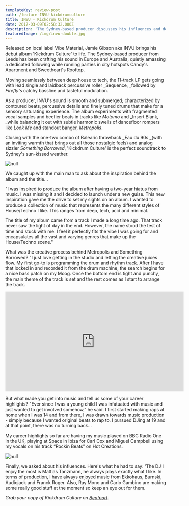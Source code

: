 ```yaml
---
templateKey: review-post
path: /feature-INVU-kickdrumculture
title: INVU - Kickdrum Culture
date: 2017-03-09T02:58:32.000Z
description: 'The Sydney-based producer discusses his influences and debut LP. '
featuredImage: /img/invu-double.jpg
---
```

Released on local label Vibe Material, Jamie Gibson aka INVU brings his debut album 'Kickdrum Culture' to life. The Sydney-based producer from Leeds has been crafting his sound in Europe and Australia, quietly amassing a dedicated following while running parties in city hotspots Candy's Apartment and Sweetheart's Rooftop. 

Moving seamlessly between deep house to tech, the 11-track LP gets going with lead single and laidback percussive roller _Sequence, _followed by _Firefly's_ catchy bassline and tasteful modulation.  

As a producer, INVU's sound is smooth and submerged; characterized by contoured beats, percussive details and finely tuned drums that make for a sensory saturating experience. The album experiments with fragmented vocal samples and beefier beats in tracks like _Motomo_ and _Insert Blank, _while balancing it out with subtle harmonic swells of dancefloor rompers like _Look Me_ and standout banger, _Metropolis_. 

Closing with the one-two combo of Balearic throwback _Eau du 90s _(with an inviting warmth that brings out all those nostalgic feels) and analog sizzler _Something Borrowed_, 'Kickdrum Culture' is the perfect soundtrack to Sydney's sun-kissed weather. 

![null](/img/invu-dj-kingscross.jpg)

We caught up with the main man to ask about the inspiration behind the album and the title...

"I was inspired to produce the album after having a two-year hiatus from music. I was missing it and I decided to launch under a new guise. This new inspiration gave me the drive to set my sights on an album. I wanted to produce a collection of music that represents the many different styles of House/Techno I like. This ranges from deep, tech, acid and minimal. 

The title of my album came from a track I made a long time ago. That track never saw the light of day in the end. However, the name stood the test of time and stuck with me. I feel it perfectly fits the vibe I was going for and encapsulates all the vast and varying genres that make up the House/Techno scene."

What was the creative process behind Metropolis and Something Borrowed? "I just love getting in the studio and letting the creative juices flow. My first go-to is programming the drum and rhythm track. After I have that locked in and recorded it from the drum machine, the search begins for a nice bass patch on my Moog. Once the bottom end is tight and punchy, the main theme of the track is set and the rest comes as I start to arrange the track.  

<iframe src="https://www.facebook.com/plugins/video.php?href=https%3A%2F%2Fwww.facebook.com%2FINVUVIBE%2Fvideos%2F2394709914091244%2F&show_text=0&width=560" width="560" height="313" style="border:none;overflow:hidden" scrolling="no" frameborder="0" allowTransparency="true" allowFullScreen="true"></iframe>

But what made you get into music and tell us some of your career highlights? "Ever since I was a young child I was infatuated with music and just wanted to get involved somehow," he said. I first started making raps at home when I was 14 and from there, I was drawn towards music production - simply because I wanted original beats to rap to. I pursued DJing at 19 and at that point, there was no turning back... 

My career highlights so far are having my music played on BBC Radio One in the UK, playing at Space in Ibiza for Carl Cox and Miguel Campbell using my vocals on his track “Rockin Beats” on Hot Creations.

![null](/img/kickdrumculture.jpg)

Finally, we asked about his influences. Here's what he had to say: 'The DJ I enjoy the most is Mattias Tanzmann, he always plays exactly what I like. In terms of production, I have always enjoyed music from Ekkohaus, Burnski, Audiojack and Franck Roger. Also, Ray Mono and Carlo Gambino are making some really good stuff at the moment so keep an eye out for them.

_Grab your copy of Kickdrum Culture on [_Beatport_](https://www.beatport.com/release/kickdrum-culture/2714125)._
